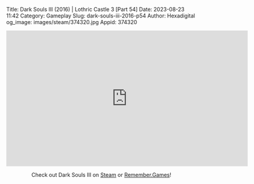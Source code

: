 Title: Dark Souls III (2016) | Lothric Castle 3 [Part 54]
Date: 2023-08-23 11:42
Category: Gameplay
Slug: dark-souls-iii-2016-p54
Author: Hexadigital
og_image: images/steam/374320.jpg
Appid: 374320

<center><iframe src="https://www.youtube.com/embed/3z8QWLtz-4Y?feature=oembed" allow="accelerometer; autoplay; encrypted-media; gyroscope; picture-in-picture" width="640" height="360" frameborder="0"></iframe>

Check out Dark Souls III on [Steam](https://store.steampowered.com/app/374320/?curator_clanid=34633900) or [Remember.Games](https://remember.games/game/340/dark-souls-iii/)!</center>